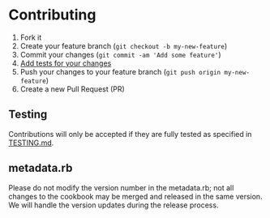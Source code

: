 Contributing
=========

1. Fork it
2. Create your feature branch (`git checkout -b my-new-feature`)
3. Commit your changes (`git commit -am 'Add some feature'`)
4. [Add tests for your changes](https://github.com/escapestudios-cookbooks/phpmd/blob/master/TESTING.md)
4. Push your changes to your feature branch (`git push origin my-new-feature`)
5. Create a new Pull Request (PR)

## Testing
Contributions will only be accepted if they are fully tested as specified in [TESTING.md](https://github.com/escapestudios-cookbooks/phpmd/blob/master/TESTING.md).

## metadata.rb
Please do not modify the version number in the metadata.rb; not all changes to the cookbook may be merged and released in the same version. We will handle the version updates during the release process.